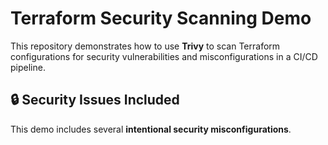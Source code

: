 # Terraform Security Scanning Demo

This repository demonstrates how to use **Trivy** to scan Terraform configurations for security vulnerabilities and misconfigurations in a CI/CD pipeline.

## 🔒 Security Issues Included

This demo includes several **intentional security misconfigurations**.